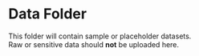 # Data Folder

This folder will contain sample or placeholder datasets.  
Raw or sensitive data should **not** be uploaded here.  
